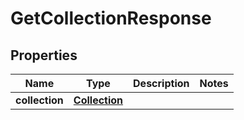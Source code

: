 
# GetCollectionResponse

## Properties
Name | Type | Description | Notes
------------ | ------------- | ------------- | -------------
**collection** | [**Collection**](Collection.md) |  | 



